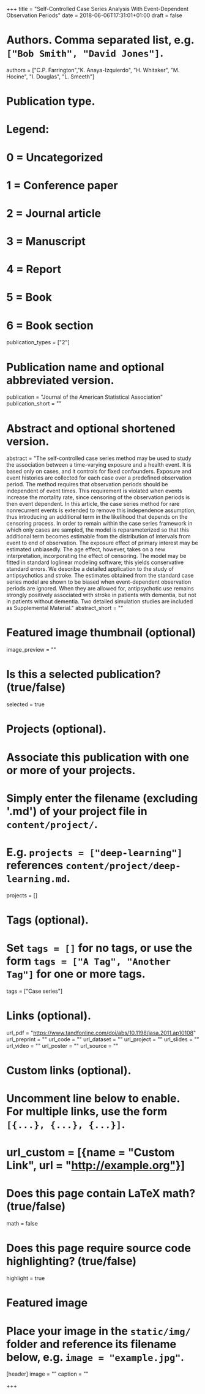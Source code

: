 +++
title = "Self-Controlled Case Series Analysis With Event-Dependent Observation Periods"
date = 2018-06-06T17:31:01+01:00
draft = false

# Authors. Comma separated list, e.g. `["Bob Smith", "David Jones"]`.
authors = ["C.P. Farrington","K. Anaya-Izquierdo", "H. Whitaker", "M. Hocine", "I. Douglas", "L. Smeeth"]

# Publication type.
# Legend:
# 0 = Uncategorized
# 1 = Conference paper
# 2 = Journal article
# 3 = Manuscript
# 4 = Report
# 5 = Book
# 6 = Book section
publication_types = ["2"]

# Publication name and optional abbreviated version.
publication = "Journal of the American Statistical Association"
publication_short = ""

# Abstract and optional shortened version.
abstract = "The self-controlled case series method may be used to study the association between a time-varying exposure and a health event. It is based only on cases, and it controls for fixed confounders. Exposure and event histories are collected for each case over a predefined observation period. The method requires that observation periods should be independent of event times. This requirement is violated when events increase the mortality rate, since censoring of the observation periods is then event dependent. In this article, the case series method for rare nonrecurrent events is extended to remove this independence assumption, thus introducing an additional term in the likelihood that depends on the censoring process. In order to remain within the case series framework in which only cases are sampled, the model is reparameterized so that this additional term becomes estimable from the distribution of intervals from event to end of observation. The exposure effect of primary interest may be estimated unbiasedly. The age effect, however, takes on a new interpretation, incorporating the effect of censoring. The model may be fitted in standard loglinear modeling software; this yields conservative standard errors. We describe a detailed application to the study of antipsychotics and stroke. The estimates obtained from the standard case series model are shown to be biased when event-dependent observation periods are ignored. When they are allowed for, antipsychotic use remains strongly positively associated with stroke in patients with dementia, but not in patients without dementia. Two detailed simulation studies are included as Supplemental Material."
abstract_short = ""

# Featured image thumbnail (optional)
image_preview = ""

# Is this a selected publication? (true/false)
selected = true

# Projects (optional).
#   Associate this publication with one or more of your projects.
#   Simply enter the filename (excluding '.md') of your project file in `content/project/`.
#   E.g. `projects = ["deep-learning"]` references `content/project/deep-learning.md`.
projects = []

# Tags (optional).
#   Set `tags = []` for no tags, or use the form `tags = ["A Tag", "Another Tag"]` for one or more tags.
tags = ["Case series"]

# Links (optional).
url_pdf = "https://www.tandfonline.com/doi/abs/10.1198/jasa.2011.ap10108"
url_preprint = ""
url_code = ""
url_dataset = ""
url_project = ""
url_slides = ""
url_video = ""
url_poster = ""
url_source = ""

# Custom links (optional).
#   Uncomment line below to enable. For multiple links, use the form `[{...}, {...}, {...}]`.
# url_custom = [{name = "Custom Link", url = "http://example.org"}]

# Does this page contain LaTeX math? (true/false)
math = false

# Does this page require source code highlighting? (true/false)
highlight = true

# Featured image
# Place your image in the `static/img/` folder and reference its filename below, e.g. `image = "example.jpg"`.
[header]
image = ""
caption = ""

+++
